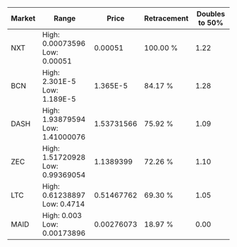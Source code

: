 | Market | Range | Price| Retracement | Doubles to 50% |
| --- | --- | --- | --- | --- |
| NXT | High: 0.00073596<br />Low: 0.00051 | 0.00051 | 100.00 % | 1.22 |
| BCN | High: 2.301E-5<br />Low: 1.189E-5 | 1.365E-5 | 84.17 % | 1.28 |
| DASH | High: 1.93879594<br />Low: 1.41000076 | 1.53731566 | 75.92 % | 1.09 |
| ZEC | High: 1.51720928<br />Low: 0.99369054 | 1.1389399 | 72.26 % | 1.10 |
| LTC | High: 0.61238897<br />Low: 0.4714 | 0.51467762 | 69.30 % | 1.05 |
| MAID | High: 0.003<br />Low: 0.00173896 | 0.00276073 | 18.97 % | 0.00 |
